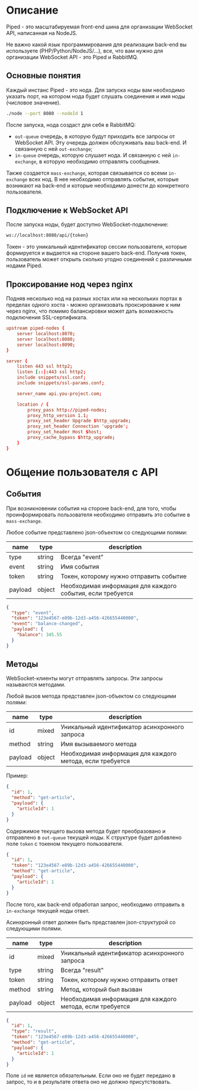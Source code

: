 # Описание

Piped - это масштабируемая front-end шина для организации WebSocket API, написанная на NodeJS.

Не важно какой язык программирования для реализации back-end вы используете (PHP/Python/NodeJS/...), все, что вам нужно для организации WebSocket API - это Piped и RabbitMQ.

## Основные понятия

Каждый инстанс Piped - это нода. Для запуска ноды вам необходимо указать порт, на котором нода будет слушать соединения и имя ноды (числовое значение).

```bash
./node --port 8080 --nodeId 1
```

После запуска, нода создаст для себя в RabbitMQ:
- `out-queue` очередь, в которую будут приходить все запросы от WebSocket API. Эту очередь должен обслуживать ваш back-end. И связанную с ней `out-exchange`;
- `in-queue` очередь, которую слушает нода. И связанную с ней `in-exchange`, в которую необходимо отправлять сообщения.

Также создается `mass-exchange`, которая связывается со всеми `in-exchange` всех нод. В нее необходимо отправлять события, которые возникают на back-end и которые необходимо донести до конкретного пользователя.

## Подключение к WebSocket API

После запуска ноды, будет доступно WebSocket-подключение:

```bash
ws://localhost:8080/api/{token}
```

Токен - это уникальный идентификатор сессии пользователя, которые формируется и выдается на стороне вашего back-end. Получив токен, пользователь может открыть сколько угодно соединений c различными нодами Piped.

## Проксирование нод через nginx

Подняв несколько нод на разных хостах или на нескольких портах в пределах одного хоста - можно организовать проксирование к ним через nginx, что помимо балансировки может дать вохможность подключения SSL-сертификата.

```conf
upstream piped-nodes {
    server localhost:8070;
    server localhost:8080;
    server localhost:8090;
}

server {
    listen 443 ssl http2;
    listen [::]:443 ssl http2;
    include snippets/ssl.conf;
    include snippets/ssl-params.conf;

    server_name api.you-project.com;

    location / {
        proxy_pass http://piped-nodes;
        proxy_http_version 1.1;
        proxy_set_header Upgrade $http_upgrade;
        proxy_set_header Connection 'upgrade';
        proxy_set_header Host $host;
        proxy_cache_bypass $http_upgrade;
    }
}
```

# Общение пользователя с API

## События

При возникновении события на стороне back-end, для того, чтобы проинформировать пользователя необходимо отправить это событие в `mass-exchange`.

Любое событие представлено json-объектом со следующими полями:

| name    | type   | description                                                |
|---------|--------|------------------------------------------------------------|
| type    | string | Всегда "event"                                             |
| event   | string | Имя события                                                |
| token   | string | Токен, которому нужно отправить событие                    |
| payload | object | Необходимая информация для каждого события, если требуется |

```json
{
  "type": "event",
  "token": "123e4567-e89b-12d3-a456-426655440000",
  "event": "balance-changed",
  "payload": {
    "balance": 345.55
  }
}
```

## Методы

WebSocket-клиенты могут отправлять запросы. Эти запросы называются методами.

Любой вызов метода представлен json-объектом со следующими полями:

| name    | type   | description                                               |
|---------|--------|-----------------------------------------------------------|
| id      | mixed  | Уникальный идентификатор асинхронного запроса             |
| method  | string | Имя вызываемого метода                                    |
| payload | object | Необходимая информация для каждого метода, если требуется |

Пример:

```json
{
  "id": 1,
  "method": "get-article",
  "payload": {
    "articleId": 1
  }
}
```

Содержимое текущего вызова метода будет преобразовано и отправлено в `out-queue` текущей ноды. К структуре будет добавлено поле `token` с токеном текущего пользователя.

```json
{
  "id": 1,
  "token": "123e4567-e89b-12d3-a456-426655440000",
  "method": "get-article",
  "payload": {
    "articleId": 1
  }
}
```

После того, как back-end обработал запрос, необходимо отправить в `in-exchange` текущей ноды ответ.

Асинхронный ответ должен быть представлен json-структурой со следующими полями.

| name    | type   | description                                               |
|---------|--------|-----------------------------------------------------------|
| id      | mixed  | Уникальный идентификатор асинхронного запроса             |
| type    | string | Всегда "result"                                           |
| token   | string | Токен, которому нужно отправить ответ                     |
| method  | string | Метод, который был вызван                                 |
| payload | object | Необходимая информация для каждого метода, если требуется |

```json
{
  "id": 1,
  "type": "result",
  "token": "123e4567-e89b-12d3-a456-426655440000",
  "method": "get-article",
  "payload": {
    "articleId": 1
  }
}
```

Поле `id` не является обязательным. Если оно не будет передано в запрос, то и в результате ответа оно не должно присутствовать.

